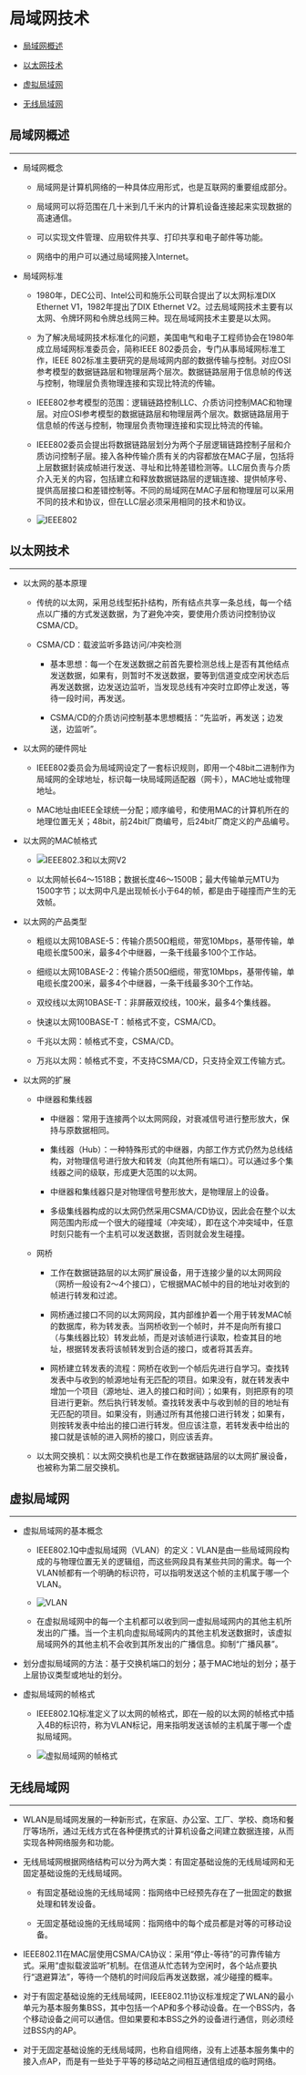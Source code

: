 # 局域网技术

  + [局域网概述](#局域网概述)

  + [以太网技术](#以太网技术)

  + [虚拟局域网](#虚拟局域网)

  + [无线局域网](#无线局域网)

## 局域网概述

***

  + 局域网概念

    - 局域网是计算机网络的一种具体应用形式，也是互联网的重要组成部分。

    - 局域网可以将范围在几十米到几千米内的计算机设备连接起来实现数据的高速通信。

    - 可以实现文件管理、应用软件共享、打印共享和电子邮件等功能。

    - 网络中的用户可以通过局域网接入Internet。

  + 局域网标准
   
    - 1980年，DEC公司、Intel公司和施乐公司联合提出了以太网标准DIX Ethernet V1，1982年提出了DIX Ethernet V2。过去局域网技术主要有以太网、令牌环网和令牌总线网三种。现在局域网技术主要是以太网。

    - 为了解决局域网技术标准化的问题，美国电气和电子工程师协会在1980年成立局域网标准委员会，简称IEEE 802委员会，专门从事局域网标准工作，IEEE 802标准主要研究的是局域网内部的数据传输与控制。对应OSI参考模型的数据链路层和物理层两个层次。数据链路层用于信息帧的传送与控制，物理层负责物理连接和实现比特流的传输。

    - IEEE802参考模型的范围：逻辑链路控制LLC、介质访问控制MAC和物理层。对应OSI参考模型的数据链路层和物理层两个层次。数据链路层用于信息帧的传送与控制，物理层负责物理连接和实现比特流的传输。

    - IEEE802委员会提出将数据链路层划分为两个子层逻辑链路控制子层和介质访问控制子层。接入各种传输介质有关的内容都放在MAC子层，包括将上层数据封装成帧进行发送、寻址和比特差错检测等。LLC层负责与介质介入无关的内容，包括建立和释放数据链路层的逻辑连接、提供帧序号、提供高层接口和差错控制等。不同的局域网在MAC子层和物理层可以采用不同的技术和协议，但在LLC层必须采用相同的技术和协议。

    - ![IEEE802](./resources/ieee802.png)

## 以太网技术

***

  + 以太网的基本原理

    - 传统的以太网，采用总线型拓扑结构，所有结点共享一条总线，每一个结点以广播的方式发送数据，为了避免冲突，要使用介质访问控制协议CSMA/CD。

    - CSMA/CD：载波监听多路访问/冲突检测

      - 基本思想：每一个在发送数据之前首先要检测总线上是否有其他结点发送数据，如果有，则暂时不发送数据，要等到信道变成空闲状态后再发送数据，边发送边监听，当发现总线有冲突时立即停止发送，等待一段时间，再发送。

      - CSMA/CD的介质访问控制基本思想概括：“先监听，再发送；边发送，边监听”。

  + 以太网的硬件网址

    - IEEE802委员会为局域网设定了一套标识规则，即用一个48bit二进制作为局域网的全球地址，标识每一块局域网适配器（网卡），MAC地址或物理地址。

    - MAC地址由IEEE全球统一分配；顺序编号，和使用MAC的计算机所在的地理位置无关；48bit，前24bit厂商编号，后24bit厂商定义的产品编号。

  + 以太网的MAC帧格式

    - ![IEEE802.3和以太网V2](./resources/ieee802-3_and_ethernet_v2.webp)

    - 以太网帧长64～1518B；数据长度46～1500B；最大传输单元MTU为1500字节；以太网中凡是出现帧长小于64的帧，都是由于碰撞而产生的无效帧。

  + 以太网的产品类型

    - 粗缆以太网10BASE-5：传输介质50Ω粗缆，带宽10Mbps，基带传输，单电缆长度500米，最多4个中继器，一条干线最多100个工作站。

    - 细缆以太网10BASE-2：传输介质50Ω细缆，带宽10Mbps，基带传输，单电缆长度200米，最多4个中继器，一条干线最多30个工作站。

    - 双绞线以太网10BASE-T：非屏蔽双绞线，100米，最多4个集线器。

    - 快速以太网100BASE-T：帧格式不变，CSMA/CD。

    - 千兆以太网：帧格式不变，CSMA/CD。

    - 万兆以太网：帧格式不变，不支持CSMA/CD，只支持全双工传输方式。

  + 以太网的扩展

    - 中继器和集线器

      - 中继器：常用于连接两个以太网网段，对衰减信号进行整形放大，保持与原数据相同。

      - 集线器（Hub）：一种特殊形式的中继器，内部工作方式仍然为总线结构，对物理信号进行放大和转发（向其他所有端口）。可以通过多个集线器之间的级联，形成更大范围的以太网。

      - 中继器和集线器只是对物理信号整形放大，是物理层上的设备。

      - 多级集线器构成的以太网仍然采用CSMA/CD协议，因此会在整个以太网范围内形成一个很大的碰撞域（冲突域），即在这个冲突域中，任意时刻只能有一个主机可以发送数据，否则就会发生碰撞。

    - 网桥

      - 工作在数据链路层的以太网扩展设备，用于连接少量的以太网网段（网桥一般设有2～4个接口），它根据MAC帧中的目的地址对收到的帧进行转发和过滤。

      - 网桥通过接口不同的以太网网段，其内部维护着一个用于转发MAC帧的数据库，称为转发表。当网桥收到一个帧时，并不是向所有接口（与集线器比较）转发此帧，而是对该帧进行读取，检查其目的地址，根据转发表将该帧转发到合适的接口，或者将其丢弃。

      - 网桥建立转发表的流程：网桥在收到一个帧后先进行自学习。查找转发表中与收到的帧源地址有无匹配的项目。如果没有，就在转发表中增加一个项目（源地址、进入的接口和时间）；如果有，则把原有的项目进行更新。然后执行转发帧。查找转发表中与收到帧的目的地址有无匹配的项目。如果没有，则通过所有其他接口进行转发；如果有，则按转发表中给出的接口进行转发。但应该注意，若转发表中给出的接口就是该帧的进入网桥的接口，则应该丢弃。

    - 以太网交换机：以太网交换机也是工作在数据链路层的以太网扩展设备，也被称为第二层交换机。

## 虚拟局域网

***

  + 虚拟局域网的基本概念
  
    - IEEE802.1Q中虚拟局域网（VLAN）的定义：VLAN是由一些局域网段构成的与物理位置无关的逻辑组，而这些网段具有某些共同的需求。每一个VLAN帧都有一个明确的标识符，可以指明发送这个帧的主机属于哪一个VLAN。

    - ![VLAN](./resources/vlan.png)

    - 在虚拟局域网中的每一个主机都可以收到同一虚拟局域网内的其他主机所发出的广播。当一个主机向虚拟局域网内的其他主机发送数据时，该虚拟局域网外的其他主机不会收到其所发出的广播信息。抑制“广播风暴”。

  + 划分虚拟局域网的方法：基于交换机端口的划分；基于MAC地址的划分；基于上层协议类型或地址的划分。

  + 虚拟局域网的帧格式

    - IEEE802.1Q标准定义了以太网的帧格式，即在一般的以太网的帧格式中插入4B的标识符，称为VLAN标记，用来指明发送该帧的主机属于哪一个虚拟局域网。

    - ![虚拟局域网的帧格式](./resources/frame_format_of_vlan.png)

## 无线局域网

***

  + WLAN是局域网发展的一种新形式，在家庭、办公室、工厂、学校、商场和餐厅等场所，通过无线方式在各种便携式的计算机设备之间建立数据连接，从而实现各种网络服务和功能。

  + 无线局域网根据网络结构可以分为两大类：有固定基础设施的无线局域网和无固定基础设施的无线局域网。

    - 有固定基础设施的无线局域网：指网络中已经预先存在了一批固定的数据处理和转发设备。

    - 无固定基础设施的无线局域网：指网络中的每个成员都是对等的可移动设备。

  + IEEE802.11在MAC层使用CSMA/CA协议：采用“停止-等待”的可靠传输方式。采用“虚拟载波监听”机制。在信道从忙态转为空闲时，各个站点要执行“退避算法”，等待一个随机的时间段后再发送数据，减少碰撞的概率。

  + 对于有固定基础设施的无线局域网，IEEE802.11协议标准规定了WLAN的最小单元为基本服务集BSS，其中包括一个AP和多个移动设备。在一个BSS内，各个移动设备之间可以通信。但如果要和本BSS之外的设备进行通信，则必须经过BSS内的AP。

  + 对于无固定基础设施的无线局域网，也称自组网络，没有上述基本服务集中的接入点AP，而是有一些处于平等的移动站之间相互通信组成的临时网络。
